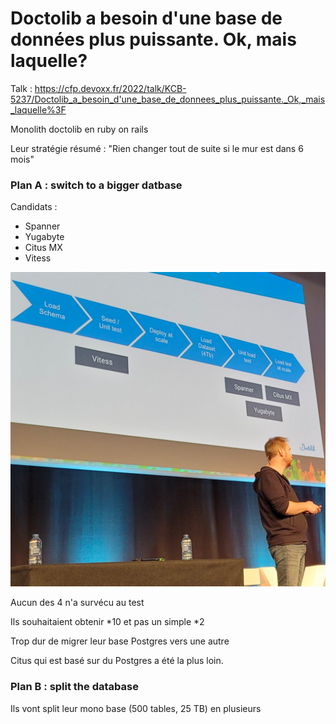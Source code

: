 # Doctolib a besoin d'une base de données plus puissante. Ok, mais laquelle?

Talk : https://cfp.devoxx.fr/2022/talk/KCB-5237/Doctolib_a_besoin_d'une_base_de_donnees_plus_puissante._Ok,_mais_laquelle%3F

Monolith doctolib en ruby on rails

Leur stratégie résumé : "Rien changer tout de suite si le mur est dans 6 mois"

### Plan A : switch to a bigger datbase

Candidats :
- Spanner
- Yugabyte
- Citus MX
- Vitess

![img.png](doctolib-candidats-bd.png)

Aucun des 4 n'a survécu au test

Ils souhaitaient obtenir *10 et pas un simple *2

Trop dur de migrer leur base Postgres vers une autre

Citus qui est basé sur du Postgres a été la plus loin.

### Plan B : split the database 
Ils vont split leur mono base (500 tables, 25 TB) en plusieurs